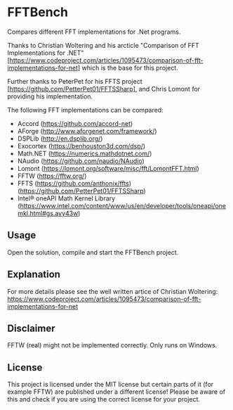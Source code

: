 # FFTBench
Compares different FFT implementations for .Net programs.

Thanks to Christian Woltering and his arcticle "Comparison of FFT Implementations for .NET" [https://www.codeproject.com/articles/1095473/comparison-of-fft-implementations-for-net] which is the base for this project.

Further thanks to PeterPet for his FFTS project [https://github.com/PetterPet01/FFTSSharp], and Chris Lomont for providing his implementation.

The following FFT implementations can be compared:
-	Accord (https://github.com/accord-net)
-	AForge (http://www.aforgenet.com/framework/)
-	DSPLib (http://en.dsplib.org/)
-	Exocortex (https://benhouston3d.com/dsp/)
-	Math.NET (https://numerics.mathdotnet.com/)
-	NAudio (https://github.com/naudio/NAudio)
-	Lomont (https://lomont.org/software/misc/fft/LomontFFT.html)
-	FFTW (https://fftw.org/)
-	FFTS (https://github.com/anthonix/ffts) (https://github.com/PetterPet01/FFTSSharp)
-	Intel® oneAPI Math Kernel Library (https://www.intel.com/content/www/us/en/developer/tools/oneapi/onemkl.html#gs.avy43w)

## Usage
Open the solution, compile and start the FFTBench project.

## Explanation
For more details please see the well written artice of Christian Woltering: https://www.codeproject.com/articles/1095473/comparison-of-fft-implementations-for-net

## Disclaimer
FFTW (real) might not be implemented correctly.
Only runs on Windows.

## License
This project is licensed under the MIT license but certain parts of it (for example FFTW) are published under a different license!
Please be aware of this and check if you are using the correct license for your project.
